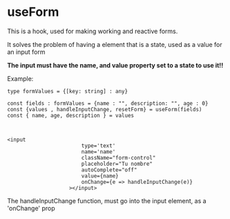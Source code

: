 # useForm

This is a hook, used for making working and reactive forms.

It solves the problem of having a element that is a state, used as a value for an input form

**The input must have the name, and value property set to a state to use it!!**

Example:

```
type formValues = {[key: string] : any}

const fields : formValues = {name : "", description: "", age : 0}
const {values , handleInputChange, resetForm} = useForm(fields)
const { name, age, description } = values



<input
                        type='text'
                        name='name'
                        className="form-control"
                        placeholder="Tu nombre"
                        autoComplete="off"
                        value={name}
                        onChange={e => handleInputChange(e)}
                    ></input>
```

The handleInputChange function, must go into the input element, as a 'onChange' prop
